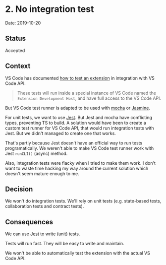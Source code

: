 # 2. No integration test

Date: 2019-10-20

## Status

Accepted

## Context

VS Code has documented [how to test an extension][testing-extension] in integration with VS Code API.

> These tests will run inside a special instance of VS Code named the `Extension Development Host`, and have full access to the VS Code API.

But VS Code test runner is adapted to be used with [mocha][mocha] or [Jasmine][jasmine].

For unit tests, we want to use [Jest][jest]. But Jest and mocha have conflicting types, preventing TS to build. A solution would have been to create a custom test runner for VS Code API, that would run integration tests with Jest. But we didn't managed to create one that works.

That's partly because Jest doesn't have an official way to run tests programatically. We weren't able to make VS Code test runner work with Jest `runCLI()` (async) method.

Also, integration tests were flacky when I tried to make them work. I don't want to waste time hacking my way around the current solution which doesn't seem mature enough to me.

## Decision

We won't do integration tests. We'll rely on unit tests (e.g. state-based tests, collaboration tests and contract tests).

## Consequences

We can use [Jest][jest] to write (unit) tests.

Tests will run fast. They will be easy to write and maintain.

We won't be able to automatically test the extension with the actual VS Code API.

[testing-extension]: https://code.visualstudio.com/api/working-with-extensions/testing-extension
[mocha]: https://mochajs.org/
[jasmine]: https://jasmine.github.io/
[jest]: https://jestjs.io/

